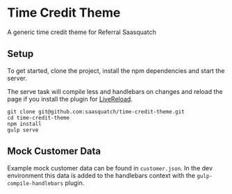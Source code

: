 Time Credit Theme
=================

A generic time credit theme for Referral Saasquatch


Setup
-----

To get started, clone the project, install the npm dependencies and start the server.

The serve task will compile less and handlebars on changes and reload the page if you install the plugin for  [LiveReload](http://livereload.com/).

```
git clone git@github.com:saasquatch/time-credit-theme.git
cd time-credit-theme
npm install
gulp serve
```

Mock Customer Data
------------------

Example mock customer data can be found in `customer.json`.  In the dev environment this data is added to the handlebars context with the `gulp-compile-handlebars` plugin.
